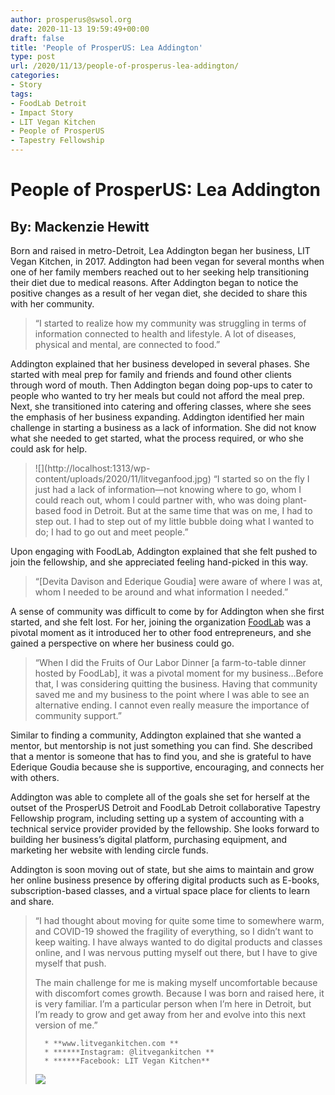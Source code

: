 ```yaml
---
author: prosperus@swsol.org
date: 2020-11-13 19:59:49+00:00
draft: false
title: 'People of ProsperUS: Lea Addington'
type: post
url: /2020/11/13/people-of-prosperus-lea-addington/
categories:
- Story
tags:
- FoodLab Detroit
- Impact Story
- LIT Vegan Kitchen
- People of ProsperUS
- Tapestry Fellowship
---
```


# People of ProsperUS: Lea Addington




## By: Mackenzie Hewitt 


Born and raised in metro-Detroit, Lea Addington began her business, LIT Vegan Kitchen, in 2017. Addington had been vegan for several months when one of her family members reached out to her seeking help transitioning their diet due to medical reasons. After Addington began to notice the positive changes as a result of her vegan diet, she decided to share this with her community. 


<blockquote>“I started to realize how my community was struggling in terms of information connected to health and lifestyle. A lot of diseases, physical and mental, are connected to food.”</blockquote>


Addington explained that her business developed in several phases. She started with meal prep for family and friends and found other clients through word of mouth. Then Addington began doing pop-ups to cater to people who wanted to try her meals but could not afford the meal prep. Next, she transitioned into catering and offering classes, where she sees the emphasis of her business expanding. Addington identified her main challenge in starting a business as a lack of information. She did not know what she needed to get started, what the process required, or who she could ask for help. 


<blockquote>![](http://localhost:1313/wp-content/uploads/2020/11/litveganfood.jpg)
“I started so on the fly I just had a lack of information—not knowing where to go, whom I could reach out, whom I could partner with, who was doing plant-based food in Detroit. But at the same time that was on me, I had to step out. I had to step out of my little bubble doing what I wanted to do; I had to go out and meet people.”</blockquote>


Upon engaging with FoodLab, Addington explained that she felt pushed to join the fellowship, and she appreciated feeling hand-picked in this way.


<blockquote>“[Devita Davison and Ederique Goudia] were aware of where I was at, whom I needed to be around and what information I needed.”</blockquote>


A sense of community was difficult to come by for Addington when she first started, and she felt lost. For her, joining the organization [FoodLab](https://foodlabdetroit.com) was a pivotal moment as it introduced her to other food entrepreneurs, and she gained a perspective on where her business could go. 


<blockquote>“When I did the Fruits of Our Labor Dinner [a farm-to-table dinner hosted by FoodLab], it was a pivotal moment for my business…Before that, I was considering quitting the business. Having that community saved me and my business to the point where I was able to see an alternative ending. I cannot even really measure the importance of community support.”</blockquote>


Similar to finding a community, Addington explained that she wanted a mentor, but mentorship is not just something you can find. She described that a mentor is someone that has to find you, and she is grateful to have Ederique Goudia because she is supportive, encouraging, and connects her with others. 

Addington was able to complete all of the goals she set for herself at the outset of the ProsperUS Detroit and FoodLab Detroit collaborative Tapestry Fellowship program, including setting up a system of accounting with a technical service provider provided by the fellowship. She looks forward to building her business’s digital platform, purchasing equipment, and marketing her website with lending circle funds. 

Addington is soon moving out of state, but she aims to maintain and grow her online business presence by offering digital products such as E-books, subscription-based classes, and a virtual space place for clients to learn and share. 


<blockquote>“I had thought about moving for quite some time to somewhere warm, and COVID-19 showed the fragility of everything, so I didn’t want to keep waiting. I have always wanted to do digital products and classes online, and I was nervous putting myself out there, but I have to give myself that push. 

The main challenge for me is making myself uncomfortable because with discomfort comes growth. Because I was born and raised here, it is very familiar. I’m a particular person when I’m here in Detroit, but I’m ready to grow and get away from her and evolve into this next version of me.”

> 
> 
 	  * **www.litvegankitchen.com **
 	  * ******Instagram: @litvegankitchen **
 	  * ******Facebook: LIT Vegan Kitchen**

![](http://localhost:1313/wp-content/uploads/2020/11/lit.png)
</blockquote>
